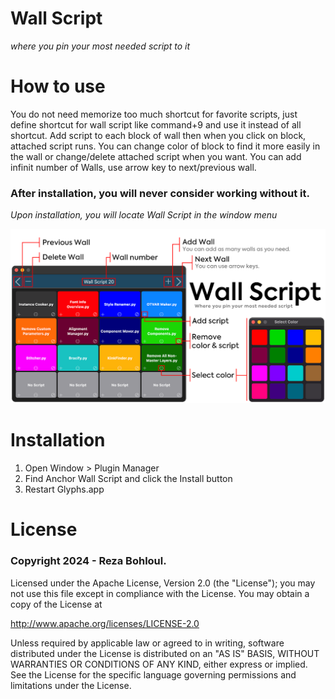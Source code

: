 # Wall Script
*where you pin your most needed script to it*

# How to use

You do not need memorize too much shortcut for favorite scripts, just define shortcut for wall script like command+9 and use it instead of all shortcut. Add script to each block of wall then when you click on block, attached script runs. You can change color of block to find it more easily in the wall or change/delete attached script when you want. You can add infinit number of Walls, use arrow key to next/previous wall.

### After installation, you will never consider working without it.

*Upon installation, you will locate Wall Script in the window menu*

![Wall Script](https://github.com/RezaBohloul/Wall-Script/blob/main/Image/Wall%20Script.png)

# Installation
1. Open Window > Plugin Manager
2. Find Anchor Wall Script and click the Install button
3. Restart Glyphs.app


# License

### Copyright 2024 - Reza Bohloul.

Licensed under the Apache License, Version 2.0 (the "License"); you may not use this file except in compliance with the License. You may obtain a copy of the License at

http://www.apache.org/licenses/LICENSE-2.0

Unless required by applicable law or agreed to in writing, software distributed under the License is distributed on an "AS IS" BASIS, WITHOUT WARRANTIES OR CONDITIONS OF ANY KIND, either express or implied. See the License for the specific language governing permissions and limitations under the License.
